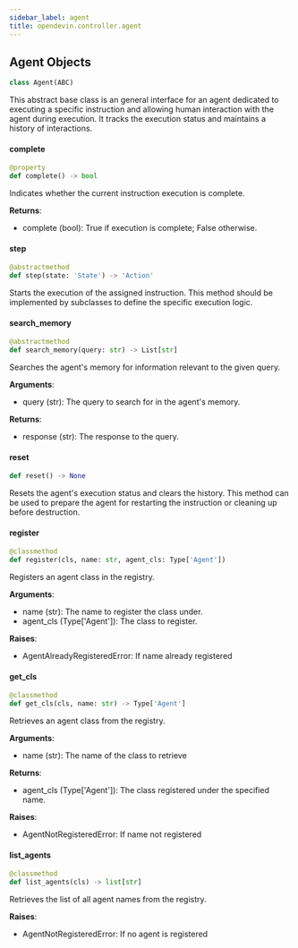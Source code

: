 ```yaml
---
sidebar_label: agent
title: opendevin.controller.agent
---
```


## Agent Objects

```python
class Agent(ABC)
```

This abstract base class is an general interface for an agent dedicated to
executing a specific instruction and allowing human interaction with the
agent during execution.
It tracks the execution status and maintains a history of interactions.

#### complete

```python
@property
def complete() -> bool
```

Indicates whether the current instruction execution is complete.

**Returns**:

  - complete (bool): True if execution is complete; False otherwise.

#### step

```python
@abstractmethod
def step(state: 'State') -> 'Action'
```

Starts the execution of the assigned instruction. This method should
be implemented by subclasses to define the specific execution logic.

#### search\_memory

```python
@abstractmethod
def search_memory(query: str) -> List[str]
```

Searches the agent&#x27;s memory for information relevant to the given query.

**Arguments**:

  - query (str): The query to search for in the agent&#x27;s memory.
  

**Returns**:

  - response (str): The response to the query.

#### reset

```python
def reset() -> None
```

Resets the agent&#x27;s execution status and clears the history. This method can be used
to prepare the agent for restarting the instruction or cleaning up before destruction.

#### register

```python
@classmethod
def register(cls, name: str, agent_cls: Type['Agent'])
```

Registers an agent class in the registry.

**Arguments**:

  - name (str): The name to register the class under.
  - agent_cls (Type[&#x27;Agent&#x27;]): The class to register.
  

**Raises**:

  - AgentAlreadyRegisteredError: If name already registered

#### get\_cls

```python
@classmethod
def get_cls(cls, name: str) -> Type['Agent']
```

Retrieves an agent class from the registry.

**Arguments**:

  - name (str): The name of the class to retrieve
  

**Returns**:

  - agent_cls (Type[&#x27;Agent&#x27;]): The class registered under the specified name.
  

**Raises**:

  - AgentNotRegisteredError: If name not registered

#### list\_agents

```python
@classmethod
def list_agents(cls) -> list[str]
```

Retrieves the list of all agent names from the registry.

**Raises**:

  - AgentNotRegisteredError: If no agent is registered

